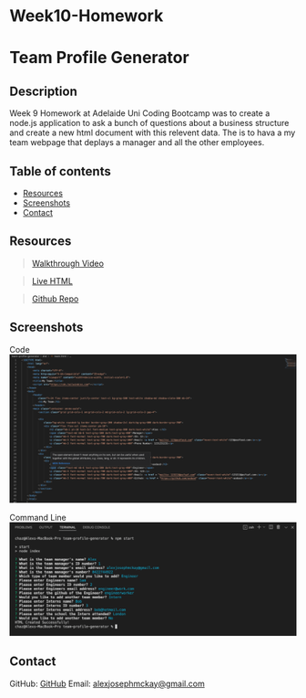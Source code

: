 # Week10-Homework

# Team Profile Generator

## Description 

Week 9 Homework at Adelaide Uni Coding Bootcamp was to create a node.js application to ask a bunch of questions about a business structure and create a new html document with this relevent data. 
The is to hava a my team webpage that deplays a manager and all the other employees.

## Table of contents 

- [Resources](#resources) 
- [Screenshots](#screenshots) 
- [Contact](#contact)

## Resources

> [Walkthrough Video]()

> [Live HTML]()

> [Github Repo](https://github.com/mckayjalex/team-profile-generator)

## Screenshots 

Code
![Code](images/sample-html-code.png)

Command Line
![Command Line Input](images/node-code.png)

## Contact

GitHub: [GitHub](https://github.com/mckayjalex) Email: [alexjosephmckay@gmail.com](alexjosephmckay@gmail.com)